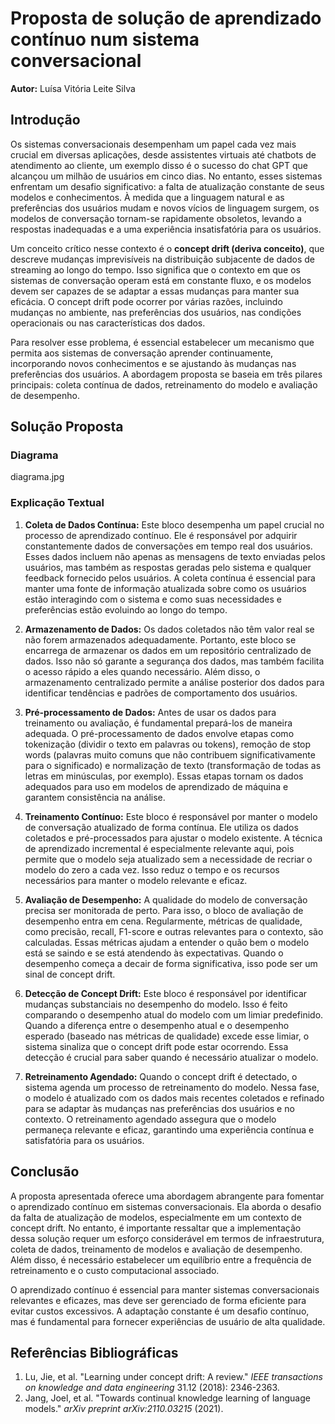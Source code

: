 # Proposta de solução de aprendizado contínuo num sistema conversacional

**Autor:** Luísa Vitória Leite Silva

## Introdução

Os sistemas conversacionais desempenham um papel cada vez mais crucial em diversas aplicações, desde assistentes virtuais até chatbots de atendimento ao cliente, um exemplo disso é o sucesso do chat GPT que alcançou um milhão de usuários em cinco dias. No entanto, esses sistemas enfrentam um desafio significativo: a falta de atualização constante de seus modelos e conhecimentos. À medida que a linguagem natural e as preferências dos usuários mudam e novos vícios de linguagem surgem, os modelos de conversação tornam-se rapidamente obsoletos, levando a respostas inadequadas e a uma experiência insatisfatória para os usuários.

Um conceito crítico nesse contexto é o **concept drift (deriva conceito)**, que descreve mudanças imprevisíveis na distribuição subjacente de dados de streaming ao longo do tempo. Isso significa que o contexto em que os sistemas de conversação operam está em constante fluxo, e os modelos devem ser capazes de se adaptar a essas mudanças para manter sua eficácia. O concept drift pode ocorrer por várias razões, incluindo mudanças no ambiente, nas preferências dos usuários, nas condições operacionais ou nas características dos dados.

Para resolver esse problema, é essencial estabelecer um mecanismo que permita aos sistemas de conversação aprender continuamente, incorporando novos conhecimentos e se ajustando às mudanças nas preferências dos usuários. A abordagem proposta se baseia em três pilares principais: coleta contínua de dados, retreinamento do modelo e avaliação de desempenho.

## Solução Proposta

### Diagrama

diagrama.jpg

### Explicação Textual

1. **Coleta de Dados Contínua:** Este bloco desempenha um papel crucial no processo de aprendizado contínuo. Ele é responsável por adquirir constantemente dados de conversações em tempo real dos usuários. Esses dados incluem não apenas as mensagens de texto enviadas pelos usuários, mas também as respostas geradas pelo sistema e qualquer feedback fornecido pelos usuários. A coleta contínua é essencial para manter uma fonte de informação atualizada sobre como os usuários estão interagindo com o sistema e como suas necessidades e preferências estão evoluindo ao longo do tempo.

2. **Armazenamento de Dados:** Os dados coletados não têm valor real se não forem armazenados adequadamente. Portanto, este bloco se encarrega de armazenar os dados em um repositório centralizado de dados. Isso não só garante a segurança dos dados, mas também facilita o acesso rápido a eles quando necessário. Além disso, o armazenamento centralizado permite a análise posterior dos dados para identificar tendências e padrões de comportamento dos usuários.

3. **Pré-processamento de Dados:** Antes de usar os dados para treinamento ou avaliação, é fundamental prepará-los de maneira adequada. O pré-processamento de dados envolve etapas como tokenização (dividir o texto em palavras ou tokens), remoção de stop words (palavras muito comuns que não contribuem significativamente para o significado) e normalização de texto (transformação de todas as letras em minúsculas, por exemplo). Essas etapas tornam os dados adequados para uso em modelos de aprendizado de máquina e garantem consistência na análise.

4. **Treinamento Contínuo:** Este bloco é responsável por manter o modelo de conversação atualizado de forma contínua. Ele utiliza os dados coletados e pré-processados para ajustar o modelo existente. A técnica de aprendizado incremental é especialmente relevante aqui, pois permite que o modelo seja atualizado sem a necessidade de recriar o modelo do zero a cada vez. Isso reduz o tempo e os recursos necessários para manter o modelo relevante e eficaz.

5. **Avaliação de Desempenho:** A qualidade do modelo de conversação precisa ser monitorada de perto. Para isso, o bloco de avaliação de desempenho entra em cena. Regularmente, métricas de qualidade, como precisão, recall, F1-score e outras relevantes para o contexto, são calculadas. Essas métricas ajudam a entender o quão bem o modelo está se saindo e se está atendendo às expectativas. Quando o desempenho começa a decair de forma significativa, isso pode ser um sinal de concept drift.

6. **Detecção de Concept Drift:** Este bloco é responsável por identificar mudanças substanciais no desempenho do modelo. Isso é feito comparando o desempenho atual do modelo com um limiar predefinido. Quando a diferença entre o desempenho atual e o desempenho esperado (baseado nas métricas de qualidade) excede esse limiar, o sistema sinaliza que o concept drift pode estar ocorrendo. Essa detecção é crucial para saber quando é necessário atualizar o modelo.

7. **Retreinamento Agendado:** Quando o concept drift é detectado, o sistema agenda um processo de retreinamento do modelo. Nessa fase, o modelo é atualizado com os dados mais recentes coletados e refinado para se adaptar às mudanças nas preferências dos usuários e no contexto. O retreinamento agendado assegura que o modelo permaneça relevante e eficaz, garantindo uma experiência contínua e satisfatória para os usuários.

## Conclusão

A proposta apresentada oferece uma abordagem abrangente para fomentar o aprendizado contínuo em sistemas conversacionais. Ela aborda o desafio da falta de atualização de modelos, especialmente em um contexto de concept drift. No entanto, é importante ressaltar que a implementação dessa solução requer um esforço considerável em termos de infraestrutura, coleta de dados, treinamento de modelos e avaliação de desempenho. Além disso, é necessário estabelecer um equilíbrio entre a frequência de retreinamento e o custo computacional associado.

O aprendizado contínuo é essencial para manter sistemas conversacionais relevantes e eficazes, mas deve ser gerenciado de forma eficiente para evitar custos excessivos. A adaptação constante é um desafio contínuo, mas é fundamental para fornecer experiências de usuário de alta qualidade.

## Referências Bibliográficas
1. Lu, Jie, et al. "Learning under concept drift: A review." *IEEE transactions on knowledge and data engineering* 31.12 (2018): 2346-2363.
2. Jang, Joel, et al. "Towards continual knowledge learning of language models." *arXiv preprint arXiv:2110.03215* (2021).

